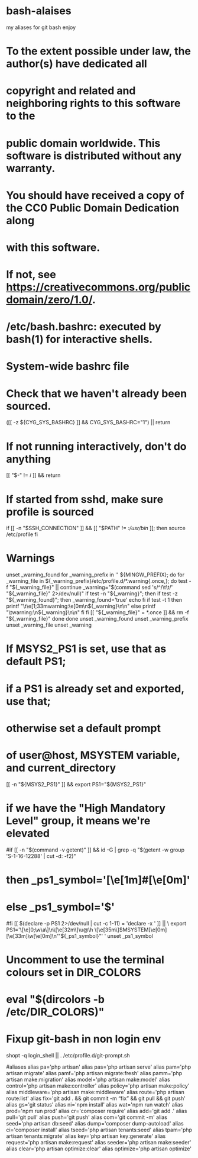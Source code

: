 # bash-alaises
my aliases for git bash 
enjoy

# To the extent possible under law, the author(s) have dedicated all 
# copyright and related and neighboring rights to this software to the 
# public domain worldwide. This software is distributed without any warranty. 
# You should have received a copy of the CC0 Public Domain Dedication along 
# with this software. 
# If not, see <https://creativecommons.org/publicdomain/zero/1.0/>. 

# /etc/bash.bashrc: executed by bash(1) for interactive shells.

# System-wide bashrc file

# Check that we haven't already been sourced.
([[ -z ${CYG_SYS_BASHRC} ]] && CYG_SYS_BASHRC="1") || return

# If not running interactively, don't do anything
[[ "$-" != *i* ]] && return

# If started from sshd, make sure profile is sourced
if [[ -n "$SSH_CONNECTION" ]] && [[ "$PATH" != *:/usr/bin* ]]; then
    source /etc/profile
fi

# Warnings
unset _warning_found
for _warning_prefix in '' ${MINGW_PREFIX}; do
    for _warning_file in ${_warning_prefix}/etc/profile.d/*.warning{.once,}; do
        test -f "${_warning_file}" || continue
        _warning="$(command sed 's/^/\t\t/' "${_warning_file}" 2>/dev/null)"
        if test -n "${_warning}"; then
            if test -z "${_warning_found}"; then
                _warning_found='true'
                echo
            fi
            if test -t 1
                then printf "\t\e[1;33mwarning:\e[0m\n${_warning}\n\n"
                else printf "\twarning:\n${_warning}\n\n"
            fi
        fi
        [[ "${_warning_file}" = *.once ]] && rm -f "${_warning_file}"
    done
done
unset _warning_found
unset _warning_prefix
unset _warning_file
unset _warning

# If MSYS2_PS1 is set, use that as default PS1;
# if a PS1 is already set and exported, use that;
# otherwise set a default prompt
# of user@host, MSYSTEM variable, and current_directory
[[ -n "${MSYS2_PS1}" ]] && export PS1="${MSYS2_PS1}"
# if we have the "High Mandatory Level" group, it means we're elevated
#if [[ -n "$(command -v getent)" ]] && id -G | grep -q "$(getent -w group 'S-1-16-12288' | cut -d: -f2)"
#  then _ps1_symbol='\[\e[1m\]#\[\e[0m\]'
#  else _ps1_symbol='\$'
#fi
[[ $(declare -p PS1 2>/dev/null | cut -c 1-11) = 'declare -x ' ]] || \
  export PS1='\[\e]0;\w\a\]\n\[\e[32m\]\u@\h \[\e[35m\]$MSYSTEM\[\e[0m\] \[\e[33m\]\w\[\e[0m\]\n'"${_ps1_symbol}"' '
unset _ps1_symbol

# Uncomment to use the terminal colours set in DIR_COLORS
# eval "$(dircolors -b /etc/DIR_COLORS)"

# Fixup git-bash in non login env
shopt -q login_shell || . /etc/profile.d/git-prompt.sh


#aliases
alias pa='php artisan'
alias pas='php artisan serve'
alias pam='php artisan migrate'
alias pamf='php artisan migrate:fresh'
alias pamm='php artisan make:migration'
alias model='php artisan make:model'
alias control='php artisan make:controller'
alias policy='php artisan make:policy'
alias middleware='php artisan make:middleware'
alias route='php artisan route:list'
alias fix='git add . && git commit -m “fix” && git pull && git push'
alias gs='git status'
alias ni='npm install'
alias wat='npm run watch'
alias prod='npm run prod'
alias cr='composer require'
alias add='git add .'
alias pull='git pull'
alias push='git push'
alias com='git commit -m'
alias seed='php artisan db:seed'
alias dump='composer dump-autoload'
alias ci='composer install'
alias tseed='php artisan tenants:seed'
alias tpam='php artisan tenants:migrate'
alias key='php artisan key:generate'
alias request='php artisan make:request'
alias seeder='php artisan make:seeder'
alias clear='php artisan optimize:clear'
alias optimize='php artisan optimize'

